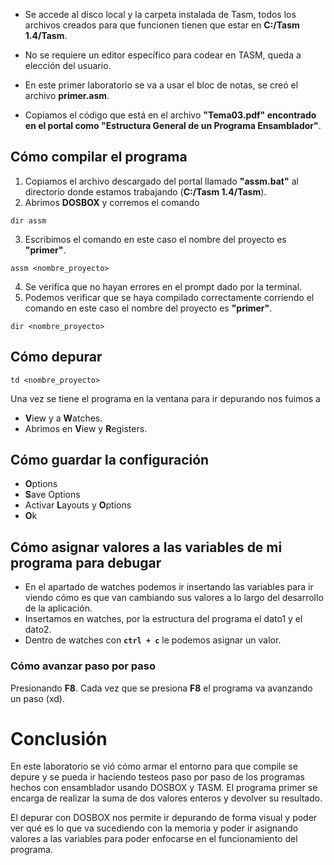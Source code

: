 * Se accede al disco local y la carpeta instalada de Tasm, todos los archivos creados para que funcionen tienen que estar en **C:/Tasm 1.4/Tasm**.

* No se requiere un editor específico para codear en TASM, queda a elección del usuario.

* En este primer laboratorio se va a usar el bloc de notas, se creó el archivo **primer.asm**.

* Copiamos el código que está en el archivo **"Tema03.pdf" encontrado en el portal como "Estructura General de un Programa Ensamblador"**.

## Cómo compilar el programa 
1. Copiamos el archivo descargado del portal llamado **"assm.bat"** al directorio donde estamos trabajando (**C:/Tasm 1.4/Tasm**).
2. Abrimos **DOSBOX** y corremos el comando

 ```
 dir assm
 ```

3. Escribimos el comando en este caso el nombre del proyecto es **"primer"**.

```
assm <nombre_proyecto>
``` 


4. Se verifica que no hayan errores en el prompt dado por la terminal.
5. Podemos verificar que se haya compilado correctamente corriendo el comando en este caso el nombre del proyecto es **"primer"**.

```
dir <nombre_proyecto>
``` 

## Cómo depurar
```
td <nombre_proyecto>
```

Una vez se tiene el programa en la ventana para ir depurando nos fuimos a
* **V**iew y a **W**atches.
* Abrimos en **V**iew y **R**egisters.

## Cómo guardar la configuración
* **O**ptions
* **S**ave Options
* Activar **L**ayouts y **O**ptions
* **O**k

## Cómo asignar valores a las variables de mi programa para debugar

- En el apartado de watches podemos ir insertando las variables para ir viendo cómo es que van cambiando sus valores a lo largo del desarrollo de la aplicación.
- Insertamos en watches, por la estructura del programa el dato1 y el dato2.
- Dentro de watches con **`ctrl + c`** le podemos asignar un valor.

### Cómo avanzar paso por paso
Presionando **F8**. Cada vez que se presiona **F8** el programa va avanzando un paso (xd).

# Conclusión
En este laboratorio se vió cómo armar el entorno para que compile se depure y se pueda ir haciendo testeos paso por paso de los programas hechos con ensamblador usando DOSBOX y TASM. El programa primer se encarga de realizar la suma de dos valores enteros y devolver su resultado.

El depurar con DOSBOX nos permite ir depurando de forma visual y poder ver qué es lo que va sucediendo con la memoria y poder ir asignando valores a las variables para poder enfocarse en el funcionamiento del programa.